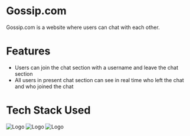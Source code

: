 
# Gossip.com
Gossip.com is a website where users can chat with each other.

# Features
- Users can join the chat section with a username and leave the chat section
- All users in present chat section can see in real time who left the chat and who joined the chat

# Tech Stack Used
![Logo](https://p.kindpng.com/picc/s/254-2547396_javascript-html-css-logo-hd-png-download.png)
![Logo](https://miro.medium.com/max/812/1*9hwcv7fEVKEw5LyWFok-lA.jpeg)
![Logo](https://cdn.freebiesupply.com/logos/thumbs/2x/nodejs-1-logo.png)




